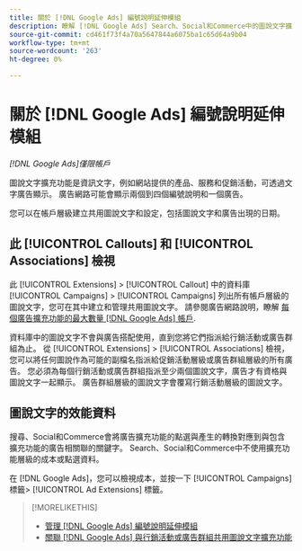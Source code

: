 ```yaml
---
title: 關於 [!DNL Google Ads] 編號說明延伸模組
description: 瞭解 [!DNL Google Ads] Search、Social和Commerce中的圖說文字擴充功能。
source-git-commit: cd461f73f4a70a5647844a6075ba1c65d64a9b04
workflow-type: tm+mt
source-wordcount: '263'
ht-degree: 0%

---
```


# 關於 [!DNL Google Ads] 編號說明延伸模組

*[!DNL Google Ads]僅限帳戶*

圖說文字擴充功能是資訊文字，例如網站提供的產品、服務和促銷活動，可透過文字廣告顯示。 廣告網路可能會顯示兩個到四個編號說明和一個廣告。

您可以在帳戶層級建立共用圖說文字和設定，包括圖說文字和廣告出現的日期。

## 此 [!UICONTROL Callouts] 和 [!UICONTROL Associations] 檢視

此 [!UICONTROL Extensions] > [!UICONTROL Callout] 中的資料庫 [!UICONTROL Campaigns] > [!UICONTROL Campaigns] 列出所有帳戶層級的圖說文字，您可在其中建立和管理共用圖說文字。 請參閱廣告網路說明，瞭解 [每個廣告擴充功能的最大數量 [!DNL Google Ads] 帳戶](https://support.google.com/google-ads/answer/6372658?hl=en).

資料庫中的圖說文字不會與廣告搭配使用，直到您將它們指派給行銷活動或廣告群組為止。 從 [!UICONTROL Extensions] > [!UICONTROL Associations] 檢視，您可以將任何圖說作為可能的副檔名指派給促銷活動層級或廣告群組層級的所有廣告。 您必須為每個行銷活動或廣告群組指派至少兩個圖說文字，廣告才有資格與圖說文字一起顯示。 廣告群組層級的圖說文字會覆寫行銷活動層級的圖說文字。

## 圖說文字的效能資料

搜尋、Social和Commerce會將廣告擴充功能的點選與產生的轉換對應到與包含擴充功能的廣告相關聯的關鍵字。 Search、Social和Commerce中不使用擴充功能層級的成本或點選資料。

在 [!DNL Google Ads]，您可以檢視成本，並按一下 [!UICONTROL Campaigns] 標籤> [!UICONTROL Ad Extensions] 標籤。

>[!MORELIKETHIS]
>
>* [管理 [!DNL Google Ads] 編號說明延伸模組](callout-extension-manage.md)
>* [關聯 [!DNL Google Ads] 與行銷活動或廣告群組共用圖說文字擴充功能](callout-extension-associate.md)

